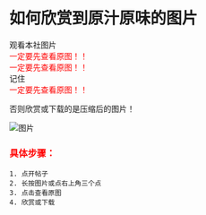 # 如何欣赏到原汁原味的图片  
    
观看本社图片   
<font color="red">一定要先查看原图！！ </font>  
<font color="red">一定要先查看原图！！ </font>  
记住   
<font color="red">一定要先查看原图！！ </font>
 
否则欣赏或下载的是压缩后的图片！ 

![图片](https://i.postimg.cc/Y906xsgy/92175-C1-A90056-C85-B3-EF55-F2-FE181-E5-C1718207753809.png)    
 

### <font color="red">具体步骤：</font>    
```
1. 点开帖子   
2. 长按图片或点右上角三个点   
3. 点击查看原图   
4. 欣赏或下载  
```